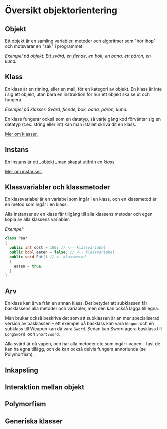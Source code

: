 # Översikt objektorientering

## Objekt

Ett objekt är en samling variabler, metoder och algoritmer som "hör ihop" och motsvarar en "sak" i programmet.

_Exempel på objekt: Ett svärd, en fiende, en bok, en bana, ett päron, en kund._

## Klass

En klass är en ritning, eller en mall, för en kategori av objekt. En klass är inte i sig ett objekt, utan bara en instruktion för hur ett objekt ska se ut och fungera.

_Exempel på klasser: Svärd, fiende, bok, bana, päron, kund._

En klass fungerar också som en datatyp, så varje gång kod förväntar sig en datatyp (t.ex. string eller int) kan man istället skriva dit en klass.

[Mer om klasser.](klasser-och-instanser.md#skapa-klasser-i-visual-studio-code)

## Instans

En instans är ett _objekt _man skapat utifrån en _klass_.

[Mer om instanser.](klasser-och-instanser.md#skapa-klasser-i-visual-studio-code)

## Klassvariabler och klassmetoder

En klassvariabel är en variabel som ingår i en klass, och en klassmetod är en metod som ingår i en klass.

Alla instanser av en klass får tillgång till alla klassens metoder och egen kopia av alla klassens variabler.

_Exempel:_

```csharp
class Pear
{
  public int cost = 100; // <-- klassvariabel
  public bool eaten = false; // <-- klassvariabel
  public void Eat() // <- klassmetod
  {
    eaten = true;
  }
}
```

## Arv

En klass kan ärva från en annan klass. Det betyder att subklassen får basklassens alla metoder och variabler, men den kan också lägga till egna.

Man brukar också beskriva det som att subklassen är en mer specialiserad version av basklassen – ett exempel på basklass kan vara `Weapon` och en subklass till Weapon kan då vara `Sword`. Sedan kan Sword agera basklass till `LongSword `och `ShortSword`.

Alla svärd är då vapen, och har alla metoder etc som ingår i vapen – fast de kan ha egna tillägg, och de kan också delvis fungera annorlunda (se Polymorfism).

## Inkapsling

## Interaktion mellan objekt

## Polymorfism

## Generiska klasser
